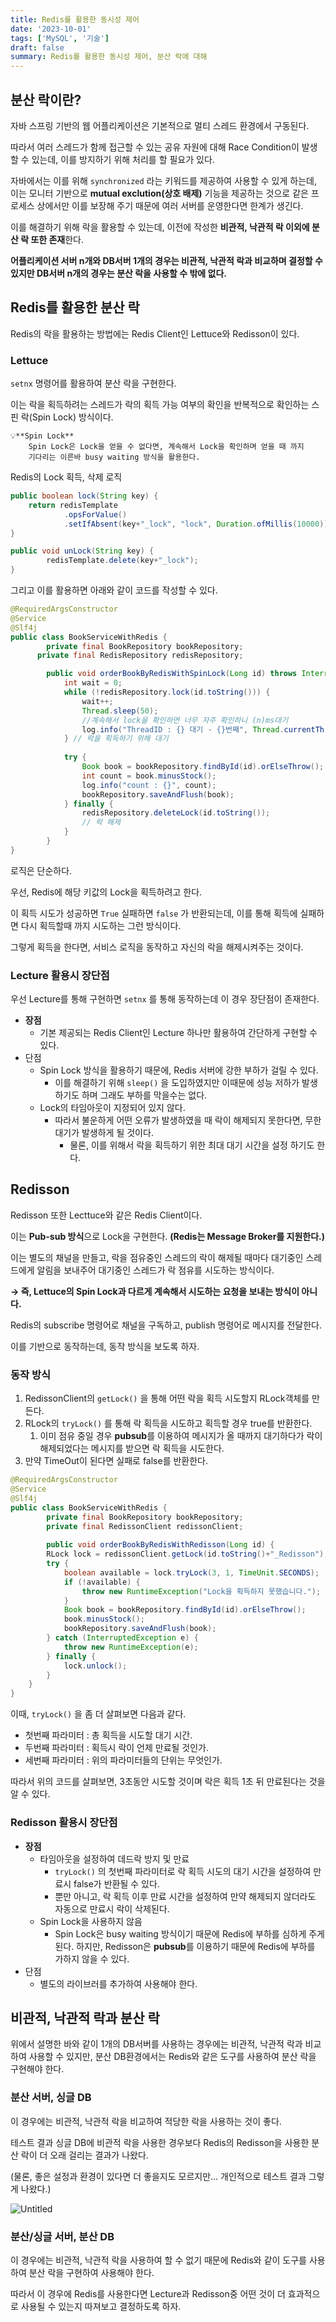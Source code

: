 ```yaml
---
title: Redis를 활용한 동시성 제어
date: '2023-10-01'
tags: ['MySQL', '기술']
draft: false
summary: Redis를 활용한 동시성 제어, 분산 락에 대해
---
```

## 분산 락이란?

자바 스프링 기반의 웹 어플리케이션은 기본적으로 멀티 스레드 환경에서 구동된다.

따라서 여러 스레드가 함께 접근할 수 있는 공유 자원에 대해 Race Condition이 발생할 수 있는데, 이를 방지하기 위해 처리를 할 필요가 있다.

자바에서는 이를 위해 `synchronized` 라는 키워드를 제공하여 사용할 수 있게 하는데, 이는 모니터 기반으로 **mutual exclution(상호 배제)** 기능을 제공하는 것으로 같은 프로세스 상에서만 이를 보장해 주기 때문에 여러 서버를 운영한다면 한계가 생긴다.

이를 해결하기 위해 락을 활용할 수 있는데, 이전에 작성한 **비관적, 낙관적 락 이외에 분산 락 또한 존재**한다.

**어플리케이션 서버 n개와 DB서버 1개의 경우는 비관적, 낙관적 락과 비교하며 결정할 수 있지만 DB서버 n개의 경우는 분산 락을 사용할 수 밖에 없다.**

## Redis를 활용한 분산 락

Redis의 락을 활용하는 방법에는 Redis Client인 Lettuce와 Redisson이 있다.

### Lettuce

`setnx` 명령어를 활용하여 분산 락을 구현한다.

이는 락을 획득하려는 스레드가 락의 획득 가능 여부의 확인을 반복적으로 확인하는 스핀 락(Spin Lock) 방식이다.

```
💡**Spin Lock**
	Spin Lock은 Lock을 얻을 수 없다면, 계속해서 Lock을 확인하며 얻을 때 까지
	기다리는 이른바 busy waiting 방식을 활용한다.
```

Redis의 Lock 획득, 삭제 로직

```java
public boolean lock(String key) {
    return redisTemplate
            .opsForValue()
            .setIfAbsent(key+"_lock", "lock", Duration.ofMillis(10000));
}

public void unLock(String key) {
		redisTemplate.delete(key+"_lock");
}
```

그리고 이를 활용하면 아래와 같이 코드를 작성할 수 있다.

```java
@RequiredArgsConstructor
@Service
@Slf4j
public class BookServiceWithRedis {
		private final BookRepository bookRepository;
	  private final RedisRepository redisRepository;

		public void orderBookByRedisWithSpinLock(Long id) throws InterruptedException {
		    int wait = 0;
		    while (!redisRepository.lock(id.toString())) {
		        wait++;
		        Thread.sleep(50);
		        //계속해서 lock을 확인하면 너무 자주 확인하니 (n)ms대기
		        log.info("ThreadID : {} 대기 - {}번째", Thread.currentThread().getId(), wait);
		    } // 락을 획득하기 위해 대기
		
		    try {
		        Book book = bookRepository.findById(id).orElseThrow();
		        int count = book.minusStock();
		        log.info("count : {}", count);
		        bookRepository.saveAndFlush(book);
		    } finally {
		        redisRepository.deleteLock(id.toString());
		        // 락 해제
		    }
		}
}
```

로직은 단순하다.

우선, Redis에 해당 키값의 Lock을 획득하려고 한다.

이 획득 시도가 성공하면 `True` 실패하면 `false` 가 반환되는데, 이를 통해 획득에 실패하면 다시 획득할때 까지 시도하는 그런 방식이다.

그렇게 획득을 한다면, 서비스 로직을 동작하고 자신의 락을 해제시켜주는 것이다.

### Lecture 활용시 장단점

우선 Lecture를 통해 구현하면 `setnx` 를 통해 동작하는데 이 경우 장단점이 존재한다.

- **장점**
    - 기본 제공되는 Redis Client인 Lecture 하나만 활용하여 간단하게 구현할 수 있다.
- 단점
    - Spin Lock 방식을 활용하기 때문에, Redis 서버에 강한 부하가 걸릴 수 있다.
        - 이를 해결하기 위해 `sleep()` 을 도입하였지만 이때문에 성능 저하가 발생하기도 하며 그래도 부하를 막을수는 없다.
    - Lock의 타임아웃이 지정되어 있지 않다.
        - 따라서 불운하게 어떤 오류가 발생하였을 때 락이 해제되지 못한다면, 무한 대기가 발생하게 될 것이다.
            - 물론, 이를 위해서 락을 획득하기 위한 최대 대기 시간을 설정 하기도 한다.

## Redisson

Redisson 또한 Lecttuce와 같은 Redis Client이다.

이는 **Pub-sub 방식**으로 Lock을 구현한다. **(Redis는 Message Broker를 지원한다.)**

이는 별도의 채널을 만들고, 락을 점유중인 스레드의 락이 해제될 때마다 대기중인 스레드에게 알림을 보내주어 대기중인 스레드가 락 점유를 시도하는 방식이다.

**→ 즉, Lettuce의 Spin Lock과 다르게 계속해서 시도하는 요청을 보내는 방식이 아니다.**

Redis의 subscribe 명령어로 채널을 구독하고, publish 명령어로 메시지를 전달한다.

이를 기반으로 동작하는데, 동작 방식을 보도록 하자.

### 동작 방식

1. RedissonClient의 `getLock()` 을 통해 어떤 락을 획득 시도할지 RLock객체를 만든다.
2. RLock의 `tryLock()` 를 통해 락 획득을 시도하고 획득할 경우 true를 반환한다.
    1. 이미 점유 중일 경우 **pubsub**를 이용하여 메시지가 올 때까지 대기하다가 락이 해제되었다는 메시지를 받으면 락 획득을 시도한다.
3. 만약 TimeOut이 된다면 실패로 false를 반환한다.

```java
@RequiredArgsConstructor
@Service
@Slf4j
public class BookServiceWithRedis {
		private final BookRepository bookRepository;
		private final RedissonClient redissonClient;
		
		public void orderBookByRedisWithRedisson(Long id) {
        RLock lock = redissonClient.getLock(id.toString()+"_Redisson");
        try {
            boolean available = lock.tryLock(3, 1, TimeUnit.SECONDS);
            if (!available) {
                throw new RuntimeException("Lock을 획득하지 못했습니다.");
            }
            Book book = bookRepository.findById(id).orElseThrow();
            book.minusStock();
            bookRepository.saveAndFlush(book);
        } catch (InterruptedException e) {
            throw new RuntimeException(e);
        } finally {
            lock.unlock();
        }
    }
}
```

이때, `tryLock()` 을 좀 더 살펴보면 다음과 같다.

- 첫번째 파라미터 : 총 획득을 시도할 대기 시간.
- 두번째 파라미터 : 획득시 락이 언제 만료될 것인가.
- 세번째 파라미터 : 위의 파라미터들의 단위는 무엇인가.

따라서 위의 코드를 살펴보면, 3초동안 시도할 것이며 락은 획득 1초 뒤 만료된다는 것을 알 수 있다.

### Redisson 활용시 장단점

- **장점**
    - 타임아웃을 설정하여 데드락 방지 및 만료
        - `tryLock()` 의 첫번째 파라미터로 락 획득 시도의 대기 시간을 설정하여 만료시 false가 반환될 수 있다.
        - 뿐만 아니고, 락 획득 이후 만료 시간을 설정하여 만약 해제되지 않더라도 자동으로 만료시 락이 삭제된다.
    - Spin Lock을 사용하지 않음
        - Spin Lock은 busy waiting 방식이기 때문에 Redis에 부하를 심하게 주게 된다. 하지만, Redisson은 **pubsub**를 이용하기 때문에 Redis에 부하를 가하지 않을 수 있다.
- 단점
    - 별도의 라이브러를 추가하여 사용해야 한다.

## 비관적, 낙관적 락과 분산 락

위에서 설명한 바와 같이 1개의 DB서버를 사용하는 경우에는 비관적, 낙관적 락과 비교하여 사용할 수 있지만, 분산 DB환경에서는 Redis와 같은 도구를 사용하여 분산 락을 구현해야 한다.

### 분산 서버, 싱글 DB

이 경우에는 비관적, 낙관적 락을 비교하여 적당한 락을 사용하는 것이 좋다.

테스트 결과 싱글 DB에 비관적 락을 사용한 경우보다 Redis의 Redisson을 사용한 분산 락이 더 오래 걸리는 결과가 나왔다.

(물론, 좋은 설정과 환경이 있다면 더 좋을지도 모르지만… 개인적으로 테스트 결과 그렇게 나왔다.)

![Untitled](/static/images/redisLock.png)

### 분산/싱글 서버, 분산 DB

이 경우에는 비관적, 낙관적 락을 사용하여 할 수 없기 때문에 Redis와 같이 도구를 사용하여 분산 락을 구현하여 사용해야 한다.

따라서 이 경우에 Redis를 사용한다면 Lecture과 Redisson중 어떤 것이 더 효과적으로 사용될 수 있는지 따져보고 결정하도록 하자.